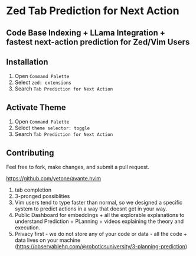 # Zed Tab Prediction for Next Action

## Code Base Indexing + LLama Integration + fastest next-action prediction for Zed/Vim Users 


## Installation

1. Open `Command Palette`
2. Select `zed: extensions`
3. Search `Tab Prediction for Next Action`

## Activate Theme

1. Open `Command Palette`
2. Select `theme selector: toggle`
3. Search `Tab Prediction for Next Action`

## Contributing

Feel free to fork, make changes, and submit a pull request.

https://github.com/yetone/avante.nvim


1. tab completion
2. 3-pronged possiblities
3. Vim users tend to type faster than normal, so we designed a specific system to predict actions in a way that doesnt get in your way.
4. Public Dashboard for embeddings + all the explorable explanations to understand Prediction + PLanning + videos explaining the theory and execution.
5. Privacy first - we do not store any of your code or data - all the code + data lives on your machine (https://observablehq.com/@roboticsuniversity/3-planning-prediction)